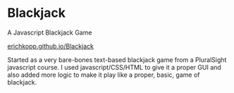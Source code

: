 # Blackjack
A Javascript Blackjack Game

<a href = "http://erichkopp.github.io/Blackjack">erichkopp.github.io/Blackjack</a>

Started as a very bare-bones text-based blackjack game from a PluralSight javascript course. I used javascript/CSS/HTML to give it a proper GUI and also added more logic to make it play like a proper, basic, game of blackjack.
